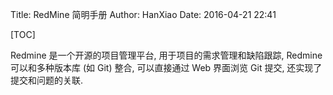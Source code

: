 Title: RedMine 简明手册
Author: HanXiao
Date: 2016-04-21 22:41

[TOC]

Redmine 是一个开源的项目管理平台, 用于项目的需求管理和缺陷跟踪, Redmine 可以和多种版本库 (如 Git) 整合, 可以直接通过 Web 界面浏览 Git 提交, 还实现了提交和问题的关联.
